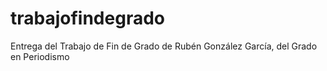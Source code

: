 # trabajofindegrado
Entrega del Trabajo de Fin de Grado de Rubén González García, del Grado en Periodismo
